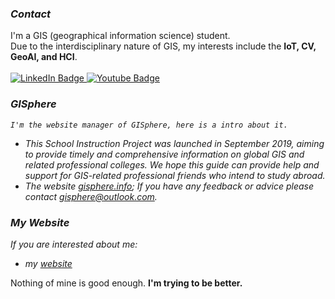 ### *Contact*
I'm a GIS (geographical information science) student. <br>
Due to the interdisciplinary nature of GIS, my interests include the **IoT, CV, GeoAI, and HCI**.
<br><br>
<a href="https://www.linkedin.com/in/pengyu-chen-a07973181/">
  <img src="https://img.shields.io/badge/LinkedIn-blue?style=for-the-badge&logo=linkedin&logoColor=yellow" alt="LinkedIn Badge"/>
</a>
<a href="andyphilharmonic@gmail.com">
  <img src="https://img.shields.io/badge/Gmail-yellow?style=for-the-badge&logo=gmail&logoColor=blue" alt="Youtube Badge"/>
</a>

### *GISphere*
*`I'm the website manager of GISphere, here is a intro about it.`*
- *This School Instruction Project was launched in September 2019, aiming to provide timely and comprehensive information on global GIS and related professional colleges.* *We hope this guide can provide help and support for GIS-related professional friends who intend to study abroad.*
- *The website [gisphere.info](https://gisphere.info/);  If you have any feedback or advice please contact <gisphere@outlook.com>.*

### *My Website*
  *If you are interested about me:* 
  - *my [website](https://pengyu-gis.github.io/)*
    
 Nothing of mine is good enough. **I'm trying to be better.**
